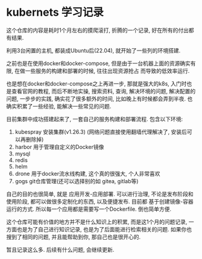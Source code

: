 # kubernets 学习记录

这个仓库的内容是耗时1个月左右的摸爬滚打, 折腾的一个记录, 好在所有的付出都有结果. 

利用3台闲置的主机, 都装成Ubuntu后(22.04),  就开始了一些列的环境搭建.  

之前也是在使用docker和docker-compose, 但是由于一台机器上面的资源确实有限, 在做一些服务的构建和部署的时候, 往往出现资源抢占
而导致的低效率运行. 

也是想在docker和docker-compose之上再进一步, 那就是强大的k8s,  入门时也是查看官网的教程,  而后不断地实操, 搜索资料, 查询, 解决环境的问题, 解决配置的问题,
一步步的实践, 确实花了很多额外的时间, 比如晚上有时候都会弄到半夜.  也确实积累了一些经验, 能解决一些常见的问题.

目前集群中成功搭建起来了, 一套自己的服务构建和部署流程.  包含以下环境:

1. kubespray 安装集群(v1.26.3) (网络问题直接使用翻墙代理解决了, 安装后可以再删除掉)
2. harbor 用于管理自定义的Docker镜像
3. mysql 
4. redis
5. helm
6. drone 用于docker流水线构建, 这个真的很强大, 个人非常喜欢
7. gogs git仓库管理(还可以选择别的如 gitea, gitlab等)

自己的目的也很简单, 就是 应用开发-应用部署. 可以进行治理, 不论是发布阶段和使用阶段, 都可以做很多定制化的东西, 以及便捷发布.
目前都 基于创建镜像-容器运行的方式. 所以每一个应用都是需要写一个Dockerfile. 倒也简单方便.

这个仓库可能有价值的地方并不是什么知识上的积累, 而是这1个月的问题记录,  一方面也是为了自己进行知识记录, 也是为了后面能进行检索相关的问题.
如果你也搜到了相同的问题, 并且能帮助到你, 那自己也是很开心的.

暂且记录这么多. 后续有什么问题, 会继续更新.


